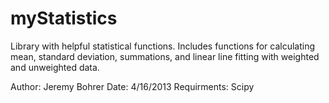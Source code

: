 myStatistics
============

Library with helpful statistical functions. 
Includes functions for calculating mean, standard deviation, summations, 
and linear line fitting with weighted and unweighted data.

Author: Jeremy Bohrer
Date: 4/16/2013
Requirments: Scipy
